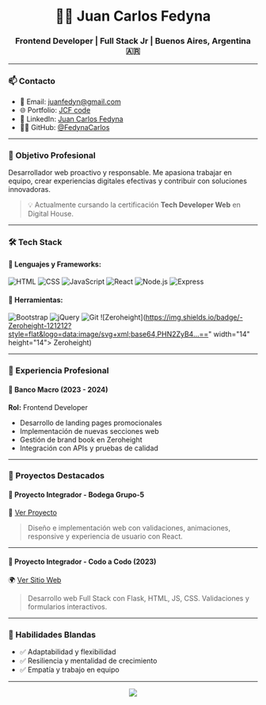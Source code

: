 <h1 align="center">👨‍💻 Juan Carlos Fedyna</h1>
<h3 align="center">Frontend Developer | Full Stack Jr | Buenos Aires, Argentina 🇦🇷</h3>

---

### 📫 Contacto
- 📧 Email: [juanfedyn@gmail.com](mailto:juanfedyn@gmail.com)
- 🌐 Portfolio: [JCF code](https://github.com/FedynaCarlos)
- 💼 LinkedIn: [Juan Carlos Fedyna](https://www.linkedin.com/in/juancarlosfedyna/)
- 🧑‍💻 GitHub: [@FedynaCarlos](https://github.com/FedynaCarlos)

---

### 🎯 Objetivo Profesional
Desarrollador web proactivo y responsable. Me apasiona trabajar en equipo, crear experiencias digitales efectivas y contribuir con soluciones innovadoras.

> 💡 Actualmente cursando la certificación **Tech Developer Web** en Digital House.

---

### 🛠️ Tech Stack

#### 🔹 Lenguajes y Frameworks:
![HTML](https://img.shields.io/badge/-HTML5-E34F26?style=flat&logo=html5&logoColor=white)
![CSS](https://img.shields.io/badge/-CSS3-1572B6?style=flat&logo=css3&logoColor=white)
![JavaScript](https://img.shields.io/badge/-JavaScript-F7DF1E?style=flat&logo=javascript&logoColor=black)
![React](https://img.shields.io/badge/-React-61DAFB?style=flat&logo=react&logoColor=black)
![Node.js](https://img.shields.io/badge/-Node.js-339933?style=flat&logo=node.js&logoColor=white)
![Express](https://img.shields.io/badge/-Express.js-000000?style=flat&logo=express&logoColor=white)

#### 🧰 Herramientas:
![Bootstrap](https://img.shields.io/badge/-Bootstrap-563D7C?style=flat&logo=bootstrap&logoColor=white)
![jQuery](https://img.shields.io/badge/-jQuery-0769AD?style=flat&logo=jquery&logoColor=white)
![Git](https://img.shields.io/badge/-Git-F05032?style=flat&logo=git&logoColor=white)
![Zeroheight](https://img.shields.io/badge/-Zeroheight-121212?style=flat&logo=data:image/svg+xml;base64,PHN2ZyB4...==" width="14" height="14"> Zeroheight)

---

### 💼 Experiencia Profesional

#### 🏦 **Banco Macro (2023 - 2024)**  
**Rol:** Frontend Developer  
- Desarrollo de landing pages promocionales
- Implementación de nuevas secciones web
- Gestión de brand book en Zeroheight
- Integración con APIs y pruebas de calidad

---

### 🚀 Proyectos Destacados

#### 🧪 **Proyecto Integrador - Bodega Grupo-5**
📌 [Ver Proyecto](https://github.com/Juanfelidc/bodega_grupo_5)

> Diseño e implementación web con validaciones, animaciones, responsive y experiencia de usuario con React.

---

#### 🧪 **Proyecto Integrador - Codo a Codo (2023)**
🌍 [Ver Sitio Web](https://viajes-al-espacio.netlify.app/experiencias)

> Desarrollo web Full Stack con Flask, HTML, JS, CSS. Validaciones y formularios interactivos.

---

### 💬 Habilidades Blandas
- ✅ Adaptabilidad y flexibilidad
- ✅ Resiliencia y mentalidad de crecimiento
- ✅ Empatía y trabajo en equipo

---

<p align="center">
  <img src="https://capsule-render.vercel.app/api?type=waving&color=0:2980B9,100:6DD5FA&height=100&section=footer&text=Gracias%20por%20visitar%20mi%20perfil!&fontColor=ffffff&fontSize=18"/>
</p>
